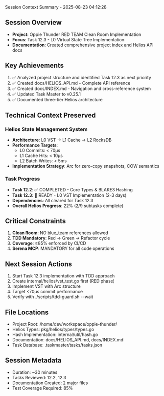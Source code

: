 Session Context Summary - 2025-08-23 04:12:28

## Session Overview
- **Project**: Oppie Thunder RED TEAM Clean Room Implementation
- **Focus**: Task 12.3 - L0 Virtual State Tree Implementation
- **Documentation**: Created comprehensive project index and Helios API docs

## Key Achievements
1. ✅ Analyzed project structure and identified Task 12.3 as next priority
2. ✅ Created docs/HELIOS_API.md - Complete API reference
3. ✅ Created docs/INDEX.md - Navigation and cross-reference system
4. ✅ Updated Task Master to v0.25.1
5. ✅ Documented three-tier Helios architecture

## Technical Context Preserved
### Helios State Management System
- **Architecture**: L0 VST → L1 Cache → L2 RocksDB
- **Performance Targets**: 
  - L0 Commits: < 70μs
  - L1 Cache Hits: < 10μs  
  - L2 Batch Writes: < 5ms
- **Implementation Strategy**: Arc<Node> for zero-copy snapshots, COW semantics

### Task Progress
- **Task 12.2**: ✅ COMPLETED - Core Types & BLAKE3 Hashing
- **Task 12.3**: 🎯 READY - L0 VST Implementation (2-3 days)
- **Dependencies**: All cleared for Task 12.3
- **Overall Helios Progress**: 22% (2/9 subtasks complete)

## Critical Constraints
1. **Clean Room**: NO blue_team references allowed
2. **TDD Mandatory**: Red → Green → Refactor cycle
3. **Coverage**: ≥85% enforced by CI/CD
4. **Serena MCP**: MANDATORY for all code operations

## Next Session Actions
1. Start Task 12.3 implementation with TDD approach
2. Create internal/helios/vst_test.go first (RED phase)
3. Implement VST with Arc<Node> structure
4. Target <70μs commit performance
5. Verify with ./scripts/tdd-guard.sh --wait

## File Locations
- Project Root: /home/dev/workspace/oppie-thunder/
- Helios Types: pkg/helios/types/types.go
- Hash Implementation: internal/util/hash.go
- Documentation: docs/HELIOS_API.md, docs/INDEX.md
- Task Database: .taskmaster/tasks/tasks.json

## Session Metadata
- Duration: ~30 minutes
- Tasks Reviewed: 12.2, 12.3
- Documentation Created: 2 major files
- Test Coverage Required: 85%
